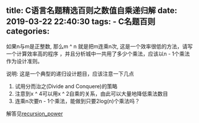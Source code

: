 title: C语言名题精选百则之数值自乘递归解
date: 2019-03-22 22:40:30
tags:
    - C名题百则
categories:
---
如果n与m是正整数, 那么m ^ n 就是把m连乘n次, 这是一个效率很低的方法，请写一个计算效率高的程序 ，并且分析城中一共用了多少个乘法，应该以n - 1个乘法作为设计准则。

说明: 这是一个典型的递归设计题目，应该注意一下几点

1. 试用分而治之(Divide and Conquere)的策略
2. 注意到x ^ 4可以用x ^ 2自乘的关系，由此可以大量地降低乘法数目
3. 连乘n次要n - 1个乘法，能做到只要2log(n)个乘法吗？

解答见[recursion_power](https://github.com/dengshilong/C100Problem/blob/master/chapter2/recursion_power.py)
